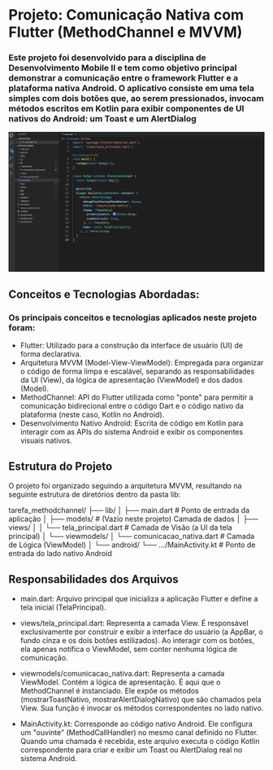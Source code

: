 # Projeto: Comunicação Nativa com Flutter (MethodChannel e MVVM)

### Este projeto foi desenvolvido para a disciplina de Desenvolvimento Mobile II e tem como objetivo principal demonstrar a comunicação entre o framework Flutter e a plataforma nativa Android. O aplicativo consiste em uma tela simples com dois botões que, ao serem pressionados, invocam métodos escritos em Kotlin para exibir componentes de UI nativos do Android: um Toast e um AlertDialog

![Demonstração do APP](https://github.com/PedroCoelhoIF/MethodChannel/blob/main/assets/demo-comunicacao_nativa.gif?raw=true)

## Conceitos e Tecnologias Abordadas:

### Os principais conceitos e tecnologias aplicados neste projeto foram:

- Flutter: Utilizado para a construção da interface de usuário (UI) de forma declarativa.
- Arquitetura MVVM (Model-View-ViewModel): Empregada para organizar o código de forma limpa e escalável, separando as responsabilidades da UI (View), da lógica de apresentação (ViewModel) e dos dados (Model).
- MethodChannel: API do Flutter utilizada como "ponte" para permitir a comunicação bidirecional entre o código Dart e o código nativo da plataforma (neste caso, Kotlin no Android).
- Desenvolvimento Nativo Android: Escrita de código em Kotlin para interagir com as APIs do sistema Android e exibir os componentes visuais nativos.

## Estrutura do Projeto

O projeto foi organizado seguindo a arquitetura MVVM, resultando na seguinte estrutura de diretórios dentro da pasta lib:

tarefa_methodchannel/
├── lib/
│   ├── main.dart                   # Ponto de entrada da aplicação
│   ├── models/                     # (Vazio neste projeto) Camada de dados
│   ├── views/
│   │   └── tela_principal.dart     # Camada de Visão (a UI da tela principal)
│   └── viewmodels/
│       └── comunicacao_nativa.dart # Camada de Lógica (ViewModel)
│
└── android/
    └── .../MainActivity.kt         # Ponto de entrada do lado nativo Android


## Responsabilidades dos Arquivos

   - main.dart: Arquivo principal que inicializa a aplicação Flutter e define a tela inicial (TelaPrincipal).

   - views/tela_principal.dart: Representa a camada View. É responsável exclusivamente por construir e exibir a interface do usuário (a AppBar, o fundo cinza e os dois botões estilizados). Ao interagir com os botões, ela apenas notifica o ViewModel, sem conter nenhuma lógica de comunicação.

   - viewmodels/comunicacao_nativa.dart: Representa a camada ViewModel. Contém a lógica de apresentação. É aqui que o MethodChannel é instanciado. Ele expõe os métodos (mostrarToastNativo, mostrarAlertDialogNativo) que são chamados pela View. Sua função é invocar os métodos correspondentes no lado nativo.

   - MainActivity.kt: Corresponde ao código nativo Android. Ele configura um "ouvinte" (MethodCallHandler) no mesmo canal definido no Flutter. Quando uma chamada é recebida, este arquivo executa o código Kotlin correspondente para criar e exibir um Toast ou AlertDialog real no sistema Android.
